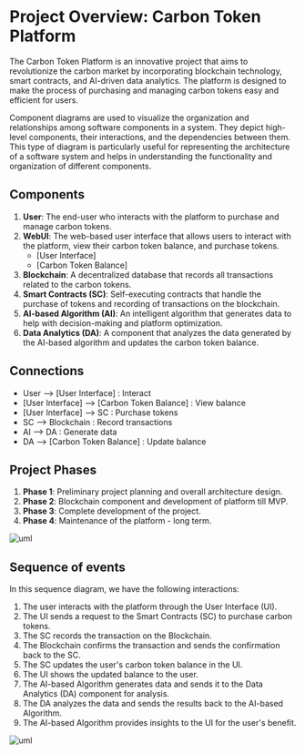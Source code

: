 
# Project Overview: Carbon Token Platform

The Carbon Token Platform is an innovative project that aims to revolutionize the carbon market by incorporating blockchain technology, smart contracts, and AI-driven data analytics. The platform is designed to make the process of purchasing and managing carbon tokens easy and efficient for users.

Component diagrams are used to visualize the organization and relationships among software components in a system. They depict high-level components, their interactions, and the dependencies between them. This type of diagram is particularly useful for representing the architecture of a software system and helps in understanding the functionality and organization of different components.

## Components

1. **User**: The end-user who interacts with the platform to purchase and manage carbon tokens.
2. **WebUI**: The web-based user interface that allows users to interact with the platform, view their carbon token balance, and purchase tokens.
    - [User Interface]
    - [Carbon Token Balance]
3. **Blockchain**: A decentralized database that records all transactions related to the carbon tokens.
4. **Smart Contracts (SC)**: Self-executing contracts that handle the purchase of tokens and recording of transactions on the blockchain.
5. **AI-based Algorithm (AI)**: An intelligent algorithm that generates data to help with decision-making and platform optimization.
6. **Data Analytics (DA)**: A component that analyzes the data generated by the AI-based algorithm and updates the carbon token balance.

## Connections

- User --> [User Interface] : Interact
- [User Interface] --> [Carbon Token Balance] : View balance
- [User Interface] --> SC : Purchase tokens
- SC --> Blockchain : Record transactions
- AI --> DA : Generate data
- DA --> [Carbon Token Balance] : Update balance

## Project Phases

1. **Phase 1**: Preliminary project planning and overall architecture design.
2. **Phase 2**: Blockchain component and development of platform till MVP.
3. **Phase 3**: Complete development of the project.
4. **Phase 4**: Maintenance of the platform - long term.

![uml](/Images/prj2.svg)

## Sequence of events

In this sequence diagram, we have the following interactions:

1. The user interacts with the platform through the User Interface (UI).
2. The UI sends a request to the Smart Contracts (SC) to purchase carbon tokens.
3. The SC records the transaction on the Blockchain.
4. The Blockchain confirms the transaction and sends the confirmation back to the SC.
5. The SC updates the user's carbon token balance in the UI.
6. The UI shows the updated balance to the user.
7. The AI-based Algorithm generates data and sends it to the Data Analytics (DA) component for analysis.
8. The DA analyzes the data and sends the results back to the AI-based Algorithm.
9. The AI-based Algorithm provides insights to the UI for the user's benefit.

![uml](/Images/prj1.svg)
